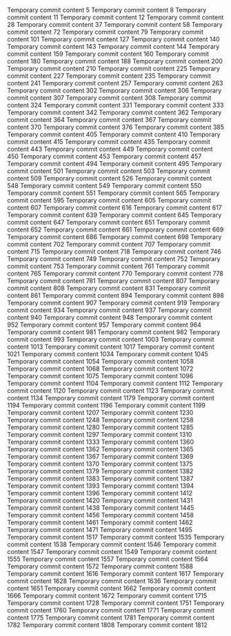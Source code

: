 Temporary commit content 5
Temporary commit content 8
Temporary commit content 11
Temporary commit content 12
Temporary commit content 28
Temporary commit content 37
Temporary commit content 58
Temporary commit content 72
Temporary commit content 79
Temporary commit content 101
Temporary commit content 127
Temporary commit content 140
Temporary commit content 143
Temporary commit content 144
Temporary commit content 159
Temporary commit content 160
Temporary commit content 180
Temporary commit content 188
Temporary commit content 200
Temporary commit content 210
Temporary commit content 225
Temporary commit content 227
Temporary commit content 235
Temporary commit content 241
Temporary commit content 257
Temporary commit content 263
Temporary commit content 302
Temporary commit content 306
Temporary commit content 307
Temporary commit content 308
Temporary commit content 324
Temporary commit content 331
Temporary commit content 333
Temporary commit content 342
Temporary commit content 362
Temporary commit content 364
Temporary commit content 367
Temporary commit content 370
Temporary commit content 376
Temporary commit content 385
Temporary commit content 405
Temporary commit content 410
Temporary commit content 415
Temporary commit content 435
Temporary commit content 443
Temporary commit content 449
Temporary commit content 450
Temporary commit content 453
Temporary commit content 457
Temporary commit content 494
Temporary commit content 495
Temporary commit content 501
Temporary commit content 503
Temporary commit content 509
Temporary commit content 526
Temporary commit content 548
Temporary commit content 549
Temporary commit content 550
Temporary commit content 551
Temporary commit content 565
Temporary commit content 595
Temporary commit content 605
Temporary commit content 607
Temporary commit content 616
Temporary commit content 617
Temporary commit content 639
Temporary commit content 645
Temporary commit content 647
Temporary commit content 651
Temporary commit content 652
Temporary commit content 661
Temporary commit content 669
Temporary commit content 686
Temporary commit content 698
Temporary commit content 702
Temporary commit content 707
Temporary commit content 715
Temporary commit content 718
Temporary commit content 746
Temporary commit content 749
Temporary commit content 752
Temporary commit content 753
Temporary commit content 761
Temporary commit content 765
Temporary commit content 770
Temporary commit content 778
Temporary commit content 781
Temporary commit content 807
Temporary commit content 808
Temporary commit content 831
Temporary commit content 861
Temporary commit content 894
Temporary commit content 898
Temporary commit content 907
Temporary commit content 919
Temporary commit content 934
Temporary commit content 937
Temporary commit content 940
Temporary commit content 948
Temporary commit content 952
Temporary commit content 957
Temporary commit content 964
Temporary commit content 981
Temporary commit content 982
Temporary commit content 993
Temporary commit content 1003
Temporary commit content 1013
Temporary commit content 1017
Temporary commit content 1021
Temporary commit content 1034
Temporary commit content 1045
Temporary commit content 1054
Temporary commit content 1058
Temporary commit content 1068
Temporary commit content 1072
Temporary commit content 1075
Temporary commit content 1096
Temporary commit content 1104
Temporary commit content 1112
Temporary commit content 1120
Temporary commit content 1123
Temporary commit content 1134
Temporary commit content 1179
Temporary commit content 1194
Temporary commit content 1196
Temporary commit content 1199
Temporary commit content 1207
Temporary commit content 1230
Temporary commit content 1248
Temporary commit content 1258
Temporary commit content 1280
Temporary commit content 1285
Temporary commit content 1297
Temporary commit content 1310
Temporary commit content 1333
Temporary commit content 1360
Temporary commit content 1362
Temporary commit content 1365
Temporary commit content 1367
Temporary commit content 1369
Temporary commit content 1370
Temporary commit content 1375
Temporary commit content 1379
Temporary commit content 1382
Temporary commit content 1383
Temporary commit content 1387
Temporary commit content 1393
Temporary commit content 1394
Temporary commit content 1396
Temporary commit content 1412
Temporary commit content 1420
Temporary commit content 1431
Temporary commit content 1438
Temporary commit content 1445
Temporary commit content 1456
Temporary commit content 1458
Temporary commit content 1461
Temporary commit content 1462
Temporary commit content 1471
Temporary commit content 1495
Temporary commit content 1517
Temporary commit content 1535
Temporary commit content 1538
Temporary commit content 1546
Temporary commit content 1547
Temporary commit content 1549
Temporary commit content 1555
Temporary commit content 1557
Temporary commit content 1564
Temporary commit content 1572
Temporary commit content 1588
Temporary commit content 1616
Temporary commit content 1617
Temporary commit content 1628
Temporary commit content 1636
Temporary commit content 1651
Temporary commit content 1662
Temporary commit content 1666
Temporary commit content 1672
Temporary commit content 1715
Temporary commit content 1728
Temporary commit content 1751
Temporary commit content 1760
Temporary commit content 1771
Temporary commit content 1775
Temporary commit content 1781
Temporary commit content 1782
Temporary commit content 1808
Temporary commit content 1812
